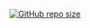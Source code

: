 [![GitHub repo size](https://img.shields.io/github/repo-size/Zeyku/MoreHeat_MA)](https://github.com/Zeyku/MoreHeat_MA)
